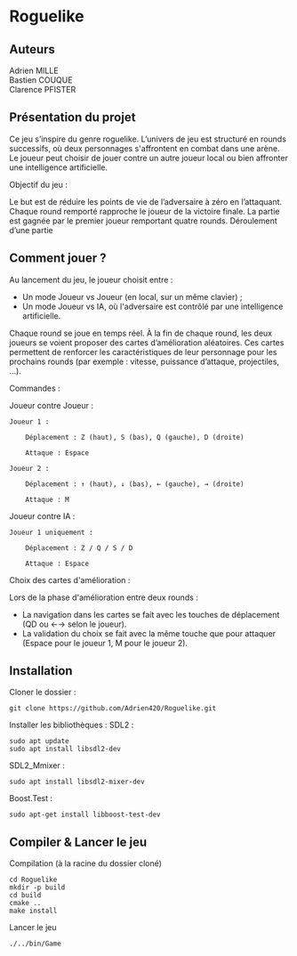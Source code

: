 # Roguelike

## Auteurs
Adrien MILLE  
Bastien COUQUE  
Clarence PFISTER  

## Présentation du projet

Ce jeu s’inspire du genre roguelike. L’univers de jeu est structuré en rounds successifs, où deux personnages s'affrontent en combat dans une arène. Le joueur peut choisir de jouer contre un autre joueur local ou bien affronter une intelligence artificielle.

Objectif du jeu :

Le but est de réduire les points de vie de l’adversaire à zéro en l’attaquant. Chaque round remporté rapproche le joueur de la victoire finale. La partie est gagnée par le premier joueur remportant quatre rounds.
Déroulement d’une partie

## Comment jouer ?

Au lancement du jeu, le joueur choisit entre :

- Un mode Joueur vs Joueur (en local, sur un même clavier) ;
- Un mode Joueur vs IA, où l'adversaire est contrôlé par une intelligence artificielle.

Chaque round se joue en temps réel. À la fin de chaque round, les deux joueurs se voient proposer des cartes d’amélioration aléatoires. Ces cartes permettent de renforcer les caractéristiques de leur personnage pour les prochains rounds (par exemple : vitesse, puissance d’attaque, projectiles, ...).

Commandes :

Joueur contre Joueur :

    Joueur 1 :

        Déplacement : Z (haut), S (bas), Q (gauche), D (droite)

        Attaque : Espace

    Joueur 2 :

        Déplacement : ↑ (haut), ↓ (bas), ← (gauche), → (droite)

        Attaque : M

Joueur contre IA :

    Joueur 1 uniquement :

        Déplacement : Z / Q / S / D

        Attaque : Espace

Choix des cartes d'amélioration :

Lors de la phase d'amélioration entre deux rounds :

- La navigation dans les cartes se fait avec les touches de déplacement (QD ou ←→ selon le joueur).
- La validation du choix se fait avec la même touche que pour attaquer (Espace pour le joueur 1, M pour le joueur 2).

## Installation
Cloner le dossier :
```
git clone https://github.com/Adrien420/Roguelike.git
```

Installer les bibliothèques :
SDL2 :
```
sudo apt update
sudo apt install libsdl2-dev
```

SDL2_Mmixer : 
```
sudo apt install libsdl2-mixer-dev
```

Boost.Test : 
```
sudo apt-get install libboost-test-dev
```

## Compiler & Lancer le jeu
Compilation (à la racine du dossier cloné)
```
cd Roguelike
mkdir -p build
cd build
cmake ..
make install
```

Lancer le jeu
```
./../bin/Game
```
